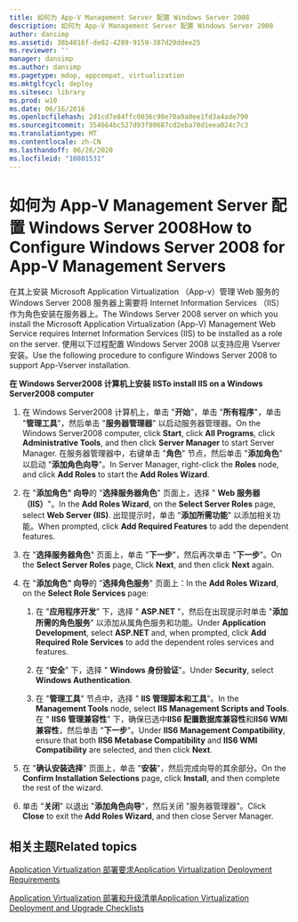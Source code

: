 ```yaml
---
title: 如何为 App-V Management Server 配置 Windows Server 2008
description: 如何为 App-V Management Server 配置 Windows Server 2008
author: dansimp
ms.assetid: 38b4016f-de82-4209-9159-387d20ddee25
ms.reviewer: ''
manager: dansimp
ms.author: dansimp
ms.pagetype: mdop, appcompat, virtualization
ms.mktglfcycl: deploy
ms.sitesec: library
ms.prod: w10
ms.date: 06/16/2016
ms.openlocfilehash: 2d1cd7e84ffc0036c98e70a9a0ee1fd3a4ade790
ms.sourcegitcommit: 354664bc527d93f80687cd2eba70d1eea024c7c3
ms.translationtype: MT
ms.contentlocale: zh-CN
ms.lasthandoff: 06/26/2020
ms.locfileid: "10801531"
---
```

# <span data-ttu-id="f02f1-103">如何为 App-V Management Server 配置 Windows Server 2008</span><span class="sxs-lookup"><span data-stu-id="f02f1-103">How to Configure Windows Server 2008 for App-V Management Servers</span></span>


<span data-ttu-id="f02f1-104">在其上安装 Microsoft Application Virtualization （App-v）管理 Web 服务的 Windows Server 2008 服务器上需要将 Internet Information Services （IIS）作为角色安装在服务器上。</span><span class="sxs-lookup"><span data-stu-id="f02f1-104">The Windows Server 2008 server on which you install the Microsoft Application Virtualization (App-V) Management Web Service requires Internet Information Services (IIS) to be installed as a role on the server.</span></span> <span data-ttu-id="f02f1-105">使用以下过程配置 Windows Server 2008 以支持应用 Vserver 安装。</span><span class="sxs-lookup"><span data-stu-id="f02f1-105">Use the following procedure to configure Windows Server 2008 to support App-Vserver installation.</span></span>

**<span data-ttu-id="f02f1-106">在 Windows Server2008 计算机上安装 IIS</span><span class="sxs-lookup"><span data-stu-id="f02f1-106">To install IIS on a Windows Server2008 computer</span></span>**

1.  <span data-ttu-id="f02f1-107">在 Windows Server2008 计算机上，单击 "**开始**"，单击 "**所有程序**"，单击 "**管理工具**"，然后单击 "**服务器管理器**" 以启动服务器管理器。</span><span class="sxs-lookup"><span data-stu-id="f02f1-107">On the Windows Server2008 computer, click **Start**, click **All Programs**, click **Administrative Tools**, and then click **Server Manager** to start Server Manager.</span></span> <span data-ttu-id="f02f1-108">在服务器管理器中，右键单击 "**角色**" 节点，然后单击 "**添加角色**" 以启动 "**添加角色向导**"。</span><span class="sxs-lookup"><span data-stu-id="f02f1-108">In Server Manager, right-click the **Roles** node, and click **Add Roles** to start the **Add Roles Wizard**.</span></span>

2.  <span data-ttu-id="f02f1-109">在 "**添加角色" 向导**的 "**选择服务器角色**" 页面上，选择 " **Web 服务器（IIS）**"。</span><span class="sxs-lookup"><span data-stu-id="f02f1-109">In the **Add Roles Wizard**, on the **Select Server Roles** page, select **Web Server (IIS)**.</span></span> <span data-ttu-id="f02f1-110">出现提示时，单击 "**添加所需功能**" 以添加相关功能。</span><span class="sxs-lookup"><span data-stu-id="f02f1-110">When prompted, click **Add Required Features** to add the dependent features.</span></span>

3.  <span data-ttu-id="f02f1-111">在 "**选择服务器角色**" 页面上，单击 "**下一步**"，然后再次单击 "**下一步**"。</span><span class="sxs-lookup"><span data-stu-id="f02f1-111">On the **Select Server Roles** page, Click **Next**, and then click **Next** again.</span></span>

4.  <span data-ttu-id="f02f1-112">在 "**添加角色" 向导**的 "**选择角色服务**" 页面上：</span><span class="sxs-lookup"><span data-stu-id="f02f1-112">In the **Add Roles Wizard**, on the **Select Role Services** page:</span></span>

    1.  <span data-ttu-id="f02f1-113">在 "**应用程序开发**" 下，选择 " **ASP.NET** "，然后在出现提示时单击 "**添加所需的角色服务**" 以添加从属角色服务和功能。</span><span class="sxs-lookup"><span data-stu-id="f02f1-113">Under **Application Development**, select **ASP.NET** and, when prompted, click **Add Required Role Services** to add the dependent roles services and features.</span></span>

    2.  <span data-ttu-id="f02f1-114">在 "**安全**" 下，选择 " **Windows 身份验证**"。</span><span class="sxs-lookup"><span data-stu-id="f02f1-114">Under **Security**, select **Windows Authentication**.</span></span>

    3.  <span data-ttu-id="f02f1-115">在 "**管理工具**" 节点中，选择 " **IIS 管理脚本和工具**"。</span><span class="sxs-lookup"><span data-stu-id="f02f1-115">In the **Management Tools** node, select **IIS Management Scripts and Tools**.</span></span> <span data-ttu-id="f02f1-116">在 " **IIS6 管理兼容性**" 下，确保已选中**IIS6 配置数据库兼容性**和**IIS6 WMI 兼容性**，然后单击 "**下一步**"。</span><span class="sxs-lookup"><span data-stu-id="f02f1-116">Under **IIS6 Management Compatibility**, ensure that both **IIS6 Metabase Compatibility** and **IIS6 WMI Compatibility** are selected, and then click **Next**.</span></span>

5.  <span data-ttu-id="f02f1-117">在 "**确认安装选择**" 页面上，单击 "**安装**"，然后完成向导的其余部分。</span><span class="sxs-lookup"><span data-stu-id="f02f1-117">On the **Confirm Installation Selections** page, click **Install**, and then complete the rest of the wizard.</span></span>

6.  <span data-ttu-id="f02f1-118">单击 "**关闭**" 以退出 "**添加角色向导**"，然后关闭 "服务器管理器"。</span><span class="sxs-lookup"><span data-stu-id="f02f1-118">Click **Close** to exit the **Add Roles Wizard**, and then close Server Manager.</span></span>

## <span data-ttu-id="f02f1-119">相关主题</span><span class="sxs-lookup"><span data-stu-id="f02f1-119">Related topics</span></span>


[<span data-ttu-id="f02f1-120">Application Virtualization 部署要求</span><span class="sxs-lookup"><span data-stu-id="f02f1-120">Application Virtualization Deployment Requirements</span></span>](application-virtualization-deployment-requirements.md)

[<span data-ttu-id="f02f1-121">Application Virtualization 部署和升级清单</span><span class="sxs-lookup"><span data-stu-id="f02f1-121">Application Virtualization Deployment and Upgrade Checklists</span></span>](application-virtualization-deployment-and-upgrade-checklists.md)

 

 





